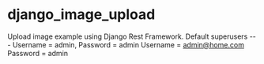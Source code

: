 # django_image_upload
Upload image example using Django Rest Framework. 
Default superusers  --- Username = admin, Password = admin
                        Username = admin@home.com Password = admin
